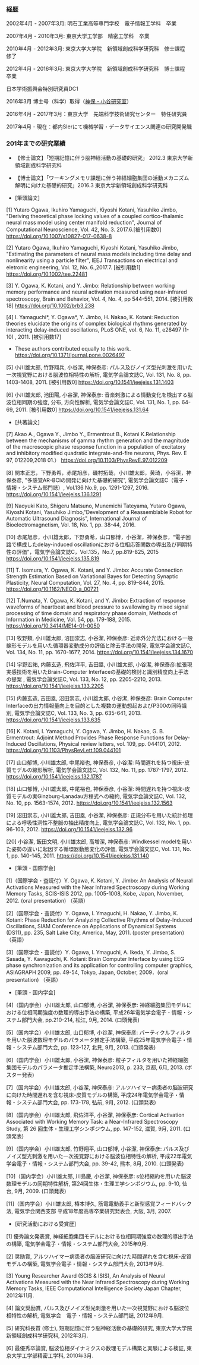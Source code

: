 
### 経歴

2002年4月 - 2007年3月: 明石工業高等専門学校　電子情報工学科　卒業

2007年4月 - 2010年3月: 東京大学工学部　精密工学科　卒業

2010年4月 - 2012年3月: 東京大学大学院　新領域創成科学研究科　修士課程　修了

2012年4月 - 2016年3月: 東京大学大学院　新領域創成科学研究科　博士課程　卒業

日本学術振興会特別研究員DC1

2016年3月 博士号（科学）取得（[神保・小谷研究室](http://neuron.t.u-tokyo.ac.jp/)）

2016年4月 - 2017年3月：東京大学　先端科学技術研究センター　特任研究員

2017年4月 - 現在：都内SIerにて機械学習・データサイエンス関連の研究開発職
    

### 201年までの研究業績

- 【修士論文】「短期記憶に伴う脳神経活動の基礎的研究」 2012.3 東京大学新領域創成科学研究科
 
- 【博士論文】「ワーキングメモリ課題に伴う神経細胞集団の活動メカニズム解明に向けた基礎的研究」2016.3 東京大学新領域創成科学研究科
 
-  [筆頭論文]

[1] Yutaro Ogawa, Ikuhiro Yamaguchi, Kiyoshi Kotani, Yasuhiko Jimbo, "Deriving theoretical phase locking values of a coupled cortico-thalamic neural mass model using center manifold reduction", Journal of Computational Neuroscience, Vol. 42, No. 3. 2017.6.[被引用数0]
https://doi.org/10.1007/s10827-017-0638-8

[2] Yutaro Ogawa, Ikuhiro Yamaguchi, Kiyoshi Kotani, Yasuhiko Jimbo, "Estimating the parameters of neural mass models including time delay and nonlinearity using a particle filter", IEEJ Transactions on electrical and eletronic engineering, Vol. 12, No. 6.,2017.7. [被引用数1]
https://doi.org/10.1002/tee.22481

[3] Y. Ogawa, K. Kotani, and Y. Jimbo: Relationship between working memory performance and neural activation measured using near-infrared spectroscopy, Brain and Behavior, Vol. 4, No. 4, pp 544-551, 2014. [被引用数18]
https://doi.org/10.1002/brb3.238

[4] I. Yamaguchi*, Y. Ogawa*, Y. Jimbo, H. Nakao, K. Kotani: Reduction theories elucidate the origins of complex biological rhythms generated by interacting delay-induced oscillations, PLoS ONE, vol. 6, No. 11, e26497 (1-10) , 2011. [被引用数17]
* These authors contributed equally to this work.
https://doi.org/10.1371/journal.pone.0026497

[5] 小川雄太郎, 竹野翔兵, 小谷潔, 神保泰彦: パルス及びノイズ型光刺激を用いた一次視覚野における脳波位相特性の解析, 電気学会論文誌C, Vol. 131, No. 8, pp. 1403-1408, 2011. [被引用数0]
https://doi.org/10.1541/ieejeiss.131.1403

[6] 小川雄太郎, 池田陽, 小谷潔, 神保泰彦: 音楽刺激による情動変化を検出する脳波位相同期の強度, 分布, 方向性解析, 電気学会論文誌C, Vol. 131, No. 1, pp. 64-69, 2011. [被引用数0]
https://doi.org/10.1541/ieejeiss.131.64

- [共著論文]

[7] Akao A., Ogawa Y., Jimbo Y., Ermentrout B., Kotani K.Relationship between the mechanisms of gamma rhythm generation and the magnitude of the macroscopic phase response function in a population of excitatory and inhibitory modified quadratic integrate-and-fire neurons, Phys. Rev. E 97, 012209,2018 01.）
https://doi.org/10.1103/PhysRevE.97.012209

[8] 関本正志，下野勇希，赤尾旭彦，磯村拓哉，小川雄太郎，黄琦，小谷潔，神保泰彦, "多感覚AR-BCIの開発に向けた基礎的研究", 電気学会論文誌C（電子・情報・システム部門誌）, Vol.136 No.9, pp. 1291-1297, 2016.
https://doi.org/10.1541/ieejeiss.136.1291

[9] Naoyuki Kato, Shigeru Matsuno, Munemichi Tateyama, Yutaro Ogawa, Kiyoshi Kotani, Yasuhiko Jimbo,"Development of a Reassemblable Robot for Automatic Ultrasound Diagnosis", International Journal of Bioelectromagnetism, Vol. 18, No. 1, pp. 38-44, 2016.

[10] 赤尾旭彦，小川雄太郎，下野勇希，山口郁博，小谷潔，神保泰彦，“電子回路で構成したdelay-induced oscillationにおける位相応答関数の導出及び同期特性の評価”，電気学会論文誌C，Vol.135，No.7, pp.819-825, 2015
https://doi.org/10.1541/ieejeiss.135.819

[11] T. Isomura, Y. Ogawa, K. Kotani, and Y. Jimbo: Accurate Connection Strength Estimation Based on Variational Bayes for Detecting Synaptic Plasticity, Neural Computation, Vol. 27, No. 4, pp. 819–844, 2015.
https://doi.org/10.1162/NECO_a_00721

[12] T.Numata, Y. Ogawa, K. Kotani, and Y. Jimbo: Extraction of response waveforms of heartbeat and blood pressure to swallowing by mixed signal processing of time domain and respiratory phase domain, Methods of Information in Medicine, Vol. 54, pp. 179-188, 2015.
https://doi.org/10.3414/ME14-01-0050

[13] 牧野類, 小川雄太郎, 沼田崇志, 小谷潔, 神保泰彦: 近赤外分光法における一般線形モデルを用いた循環器変動成分の評価と除去手法の開発, 電気学会論文誌C, Vol. 134, No. 11, pp. 1670-1677, 2014.
https://doi.org/10.1541/ieejeiss.134.1670

[14] 宇野宏祐, 内藤玄造, 飛佐洋平, 吉田塁, 小川雄太郎, 小谷潔, 神保泰彦:拡張現実感技術を用いたBrain-Computer Interfaceの基礎的検討と識別精度向上手法の提案 , 電気学会論文誌C, Vol. 133, No. 12, pp. 2205-2210, 2013.
https://doi.org/10.1541/ieejeiss.133.2205

[15] 内藤玄造, 吉田塁, 沼田崇志, 小川雄太郎, 小谷潔, 神保泰彦: Brain Computer Interfaceの出力情報量向上を目的とした複数の運動想起およびP300の同時識別, 電気学会論文誌C, Vol. 133, No. 3, pp. 635-641, 2013.
https://doi.org/10.1541/ieejeiss.133.635

[16] K. Kotani, I. Yamaguchi, Y. Ogawa, Y. Jimbo, H. Nakao, G. B. Ermentrout: Adjoint Method Provides Phase Response Functions for Delay-Induced Oscillations, Physical review letters, vol. 109, pp. 044101, 2012.
https://doi.org/10.1103/PhysRevLett.109.044101

[17] 山口郁博, 小川雄太郎, 中尾裕也, 神保泰彦, 小谷潔: 時間遅れを持つ視床-皮質モデルの線形解析, 電気学会論文誌C, Vol. 132, No. 11, pp. 1787-1797, 2012.
https://doi.org/10.1541/ieejeiss.132.1787

[18] 山口郁博, 小川雄太郎, 中尾裕也, 神保泰彦, 小谷潔: 時間遅れを持つ視床-皮質モデルの実Ginzburg-Lanadau方程式への縮約, 電気学会論文誌C, Vol. 132, No. 10, pp. 1563-1574, 2012.
https://doi.org/10.1541/ieejeiss.132.1563

[19] 沼田崇志, 小川雄太郎, 吉田塁, 小谷潔, 神保泰彦: 正規分布を用いた統計処理による呼吸性洞性不整脈の抽出精度向上, 電気学会論文誌C, Vol. 132, No. 1, pp. 96-103, 2012.
https://doi.org/10.1541/ieejeiss.132.96

[20] 小谷潔, 飯田文明, 小川雄太郎, 高増潔, 神保泰彦: Windkessel modelを用いた姿勢の違いに起因する循環器動態変化の評価, 電気学会論文誌C, Vol. 131, No. 1, pp. 140-145, 2011.
https://doi.org/10.1541/ieejeiss.131.140

- [筆頭・国際学会]

[1]（国際学会・査読付）Y. Ogawa, K. Kotani, Y. Jimbo: An Analysis of Neural Activations Measured with the Near Infrared Spectroscopy during Working Memory Tasks, SCIS-ISIS 2012, pp. 1005-1008, Kobe, Japan, November, 2012. (oral presentation) （英語）

[2]（国際学会・査読付）Y. Ogawa, I. Ymaguchi, H. Nakao, Y. Jimbo, K. Kotani: Phase Reduction for Analyzing Collective Rhythms of Delay-Induced Oscillations, SIAM Conference on Applications of Dynamical Systems (DS11), pp. 235, Salt Lake City, America, May, 2011.  (poster presentation) （英語）

[3]（国際学会・査読付）Y. Ogawa, I. Ymaguchi, A. Ikeda, Y. Jimbo, S. Sasada, Y. Kawaguchi, K. Kotani: Brain Computer Interface by using EEG phase synchronization and its application for controlling computer graphics, ASIAGRAPH 2009, pp. 49-54, Tokyo, Japan, October, 2009．(oral presentation) （英語）

- [筆頭・国内学会]

[4]（国内学会）小川雄太郎, 山口郁博, 小谷潔, 神保泰彦: 神経細胞集団モデルにおける位相同期強度の数理的導出手法の構築, 平成26年電気学会電子・情報・システム部門大会, pp.210-214, 松江, 9月, 2014. (口頭発表)

[5]（国内学会）小川雄太郎, 山口郁博, 小谷潔, 神保泰彦: パーティクルフィルタを用いた脳波数理モデルのパラメータ推定手法構築, 平成25年電気学会電子・情報・システム部門大会, pp. 123-127, 北見, 9月, 2013. (口頭発表)  

[6]（国内学会）小川雄太郎, 小谷潔, 神保泰彦: 粒子フィルタを用いた神経細胞集団モデルのパラメータ推定手法構築, Neuro2013, p. 233, 京都, 6月, 2013. (ポスター発表)

[7]（国内学会）小川雄太郎, 小谷潔, 神保泰彦: アルツハイマー病患者の脳波研究に向けた時間遅れを含む視床-皮質モデルの構築, 平成24年電気学会電子・情報・システム部門大会, pp. 173-178, 弘前, 9月, 2012. (口頭発表)

[8]（国内学会）小川雄太郎, 飛佐洋平, 小谷潔, 神保泰彦: Cortical Activation Associated with Working Memory Task: a Near-Infrared Spectroscopy Study, 第 26 回生体・生理工学シンポジウム, pp. 147-152, 滋賀, 9月, 2011. (口頭発表)

[9]（国内学会）小川雄太郎, 竹野翔平, 山口郁博, 小谷潔, 神保泰彦: パルス及びノイズ型光刺激を用いた一次視覚野における脳波位相特性の解析, 平成22年電気学会電子・情報・システム部門大会, pp. 39-42, 熊本, 8月, 2010. (口頭発表)

[10]（国内学会）小川雄太郎, 川島慶, 小谷潔, 神保泰彦: s位相縮約を用いた脳波数理モデルの同期特性解析, 第24回生体・生理工学シンポジウム, pp. 9-10, 仙台, 9月, 2009. (口頭発表)

[11]（国内学会）小川雄太郎, 椿本博久, 筋電電動義手と新型感覚フィードバック法, 電気学会関西支部 平成18年度高専卒業研究発表会, 大阪, 3月, 2007.


- [研究活動における受賞歴]

[1] 優秀論文発表賞, 神経細胞集団モデルにおける位相同期強度の数理的導出手法の構築, 電気学会電子・情報・システム部門大会, 2015年9月.

[2] 奨励賞, アルツハイマー病患者の脳波研究に向けた時間遅れを含む視床-皮質モデルの構築, 電気学会電子・情報・システム部門大会, 2013年9月. 

[3] Young Researcher Award (SCIS & ISIS), An Analysis of Neural Activations Measured with the Near Infrared Spectroscopy during Working Memory Tasks, IEEE Computational Intelligence Society Japan Chapter, 2012年11月. 

[4] 論文奨励賞, パルス及びノイズ型光刺激を用いた一次視覚野における脳波位相特性の解析, 電気学会　電子・情報・システム部門誌, 2012年9月.

[5] 研究科長賞 (修士), 短期記憶に伴う脳神経活動の基礎的研究, 東京大学大学院新領域創成科学研究科, 2012年3月.

[6] 最優秀卒論賞, 脳波位相ダイナミクスの数理モデル構築と実験による検証, 東京大学工学部精密工学科, 2010年3月.

